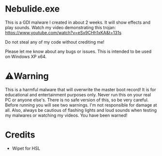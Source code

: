 # Nebulide.exe
This is a GDI malware I created in about 2 weeks. It will show effects and play sounds. Watch my video demonstrating this trojan: https://www.youtube.com/watch?v=eSx9CHh1xKA&t=131s

Do not steal any of my code without crediting me!

Please let me know about any bugs or issues. This is intended to be used on Windows XP x64.

# ⚠️Warning
This is a harmful malware that will overwrite the master boot record! It is for educational and entertainment purposes only. Never run this on your real PC or anyone else's. There is no safe version of this, so be very careful. Before running you will see two warnings. I'm not responsible for damage at all. Also, always be cautious of flashing lights and loud sounds when testing my malwares or watching my videos. You have been warned!

# Credits
- Wipet for HSL



